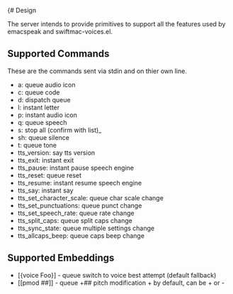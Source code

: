 {# Design

The server intends to provide primitives to support all
the features used by emacspeak and swiftmac-voices.el.

## Supported Commands

These are the commands sent via stdin and on thier own line.

- a: queue audio icon
- c: queue code
- d: dispatch queue
- l: instant letter
- p: instant audio icon
- q: queue speech
- s: stop all (confirm with list)_
- sh: queue silence
- t: queue tone 
- tts_version: say tts version
- tts_exit: instant exit
- tts_pause: instant pause speech engine
- tts_reset: queue reset
- tts_resume: instant resume speech engine
- tts_say: instant say
- tts_set_character_scale: queue char scale change
- tts_set_punctuations: queue punct change
- tts_set_speech_rate: queue rate change
- tts_split_caps: queue split caps change
- tts_sync_state: queue multiple settings change
- tts_allcaps_beep: queue caps beep change


## Supported Embeddings

- [{voice Foo}] - queue switch to voice best attempt (default fallback)
- [[pmod ##]] - queue +## pitch modification + by default, can be + or - 
